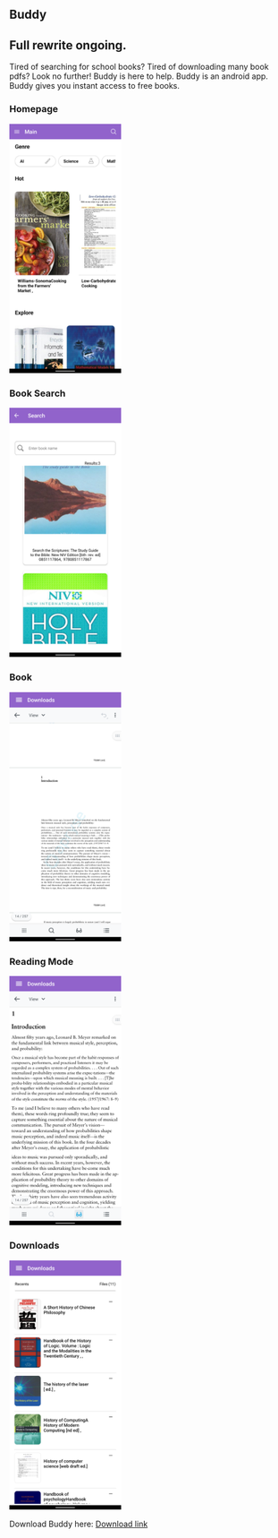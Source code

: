 ## Buddy

## Full rewrite ongoing.
Tired of searching for school books? Tired of downloading many book pdfs? Look no further!
Buddy is here to help. Buddy is an android app. Buddy gives you instant access to free books.

### Homepage

<img src="/assets/screenshots/home.png" alt="BuddyHomepage" width="200">

### Book Search

<img src="/assets/screenshots/search.png" alt="BuddyBookSearch" width="200">

### Book

<img src="/assets/screenshots/normal.png" alt="BuddyBook" width="200">

### Reading Mode

<img src="/assets/screenshots/mode.png" alt="BuddyBook" width="200">

### Downloads

<img src="/assets/screenshots/down.png" alt="BuddyRecents" width="200">


Download Buddy here: [Download link](https://github.com/AbelTattah/buddy/releases/download/v0.0.12/app-release.apk)